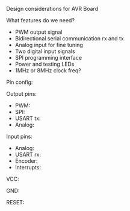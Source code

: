 Design considerations for AVR Board

What features do we need?

* PWM output signal
* Bidirectional serial communication rx and tx
* Analog input for fine tuning
* Two digital input signals
* SPI programming interface
* Power and testing LEDs
* 1MHz or 8MHz clock freq?



Pin config:



Output pins:

* PWM:
* SPI:
* USART tx:
* Analog:



Input pins:

* Analog:
* USART rx:
* Encoder:
* Interrupts:



VCC:



GND:



RESET:





